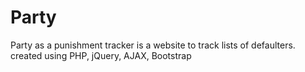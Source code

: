 # Party

Party as a punishment tracker is a website to track lists of defaulters. created using PHP, jQuery, AJAX, Bootstrap
